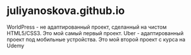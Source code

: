 # juliyanoskova.github.io
WorldPress - не адаптированный проект, сделанный на чистом HTML5/CSS3. Это мой самый первый проект.
Uber - адаптированный проект под мобильные устройства. Это мой второй проект с курса на Udemy
